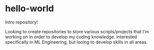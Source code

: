 # hello-world
Intro repository!

Looking to create repositories to store various scripts/projects that I'm working on in order to develop my coding knowledge. Interested specifically in ML Engineering, but looing to develop skills in all areas.
